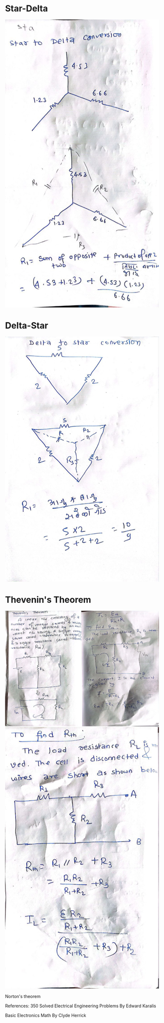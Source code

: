# Star-Delta
![](_resources/Pasted%20image%2020240319124724.png)
# Delta-Star

![](_resources/Pasted%20image%2020240319130222.png)
# Thevenin's Theorem
![](_resources/Pasted%20image%2020240319153830.png)
![](_resources/Pasted%20image%2020240319153839.png)


Norton's theorem

References:
350 Solved Electrical Engineering Problems
By Edward Karalis

Basic Electronics Math
By Clyde Herrick
